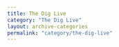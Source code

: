 ```yaml
---
title: The Dig Live
category: "The Dig Live"
layout: archive-categories
permalink: "category/the-dig-live"
---
```

